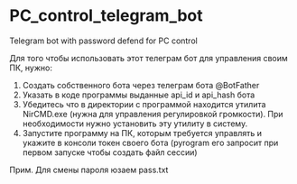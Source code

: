 # PC_control_telegram_bot
Telegram bot with password defend for PC control

Для того чтобы использовать этот телеграм бот для управления своим ПК, нужно:
1) Создать собственного бота через телеграм бота @BotFather
2) Указать в коде программы выданные api_id и api_hash бота
3) Убедитесь что в директории с программой находится утилита NirCMD.exe (нужна для управления регулировкой громкости).
	При необходимости нужно установить эту утилиту в систему.
4) Запустите программу на ПК, которым требуется управлять и укажите в консоли токен своего бота
	(pyrogram его запросит при первом запуске чтобы создать файл сессии)

Прим.
Для смены пароля юзаем pass.txt
